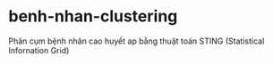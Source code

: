 # benh-nhan-clustering
Phân cụm bệnh nhân cao huyết ap bằng thuật toán STING (Statistical Infornation Grid)
